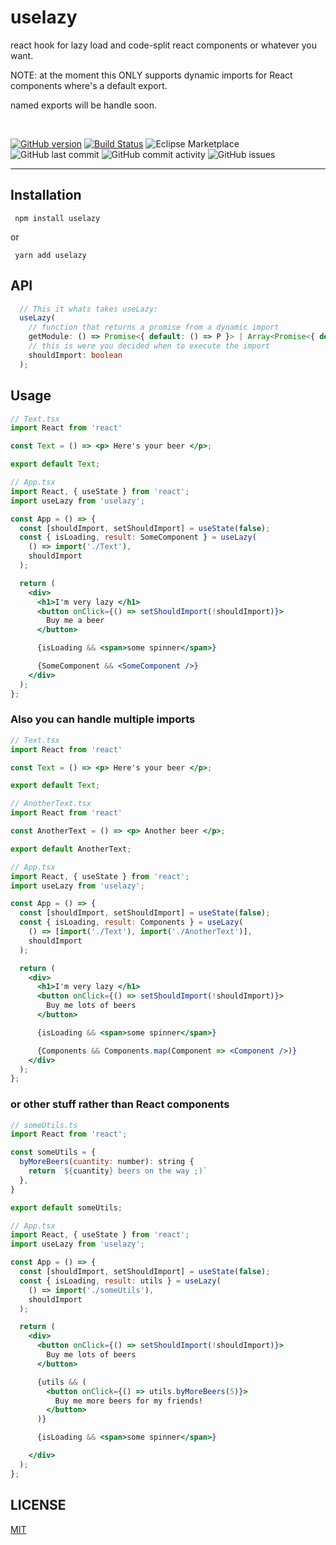 # uselazy

react hook for lazy load and code-split react components or whatever you want.

NOTE: at the moment this ONLY supports dynamic imports for React components where's a default export.

named exports will be handle soon.

<br />

[![GitHub version](https://badge.fury.io/gh/aneurysmjs%2Fuselazy.svg)](https://badge.fury.io/gh/aneurysmjs%2Fuselazy) [![Build Status](https://travis-ci.org/aneurysmjs/uselazy.png?branch=master)](https://travis-ci.org/aneurysmjs/uselazy) ![Eclipse Marketplace](https://img.shields.io/eclipse-marketplace/last-update/uselazy.svg) ![GitHub last commit](https://img.shields.io/github/last-commit/aneurysmjs/uselazy.svg) ![GitHub commit activity](https://img.shields.io/github/commit-activity/m/aneurysmjs/uselazy.svg) ![GitHub issues](https://img.shields.io/github/issues/aneurysmjs/uselazy.svg)

<hr />

## Installation

```
 npm install uselazy
```

or 

```
 yarn add uselazy
```

## API

```typescript
  // This it whats takes useLazy:
  useLazy(
    // function that returns a promise from a dynamic import
    getModule: () => Promise<{ default: () => P }> | Array<Promise<{ default: () => P }>>,
    // this is were you decided when to execute the import
    shouldImport: boolean
  );
```
## Usage

``` jsx
// Text.tsx
import React from 'react'

const Text = () => <p> Here's your beer </p>;

export default Text;

// App.tsx
import React, { useState } from 'react';
import useLazy from 'uselazy';

const App = () => {
  const [shouldImport, setShouldImport] = useState(false);
  const { isLoading, result: SomeComponent } = useLazy(
    () => import('./Text'),
    shouldImport
  );

  return (
    <div>
      <h1>I'm very lazy </h1>
      <button onClick={() => setShouldImport(!shouldImport)}>
        Buy me a beer 
      </button>

      {isLoading && <span>some spinner</span>}

      {SomeComponent && <SomeComponent />}
    </div>
  );
};
```

### Also you can handle multiple imports

``` jsx
// Text.tsx
import React from 'react'

const Text = () => <p> Here's your beer </p>;

export default Text;

// AnotherText.tsx
import React from 'react'

const AnotherText = () => <p> Another beer </p>;

export default AnotherText;

// App.tsx
import React, { useState } from 'react';
import useLazy from 'uselazy';

const App = () => {
  const [shouldImport, setShouldImport] = useState(false);
  const { isLoading, result: Components } = useLazy(
    () => [import('./Text'), import('./AnotherText')],
    shouldImport
  );

  return (
    <div>
      <h1>I'm very lazy </h1>
      <button onClick={() => setShouldImport(!shouldImport)}>
        Buy me lots of beers
      </button>

      {isLoading && <span>some spinner</span>}

      {Components && Components.map(Component => <Component />)}
    </div>
  );
};
```
### or other stuff rather than React components

``` jsx
// someUtils.ts
import React from 'react';

const someUtils = {
  byMoreBeers(cuantity: number): string {
    return `${cuantity} beers on the way ;)`
  },
}

export default someUtils;

// App.tsx
import React, { useState } from 'react';
import useLazy from 'uselazy';

const App = () => {
  const [shouldImport, setShouldImport] = useState(false);
  const { isLoading, result: utils } = useLazy(
    () => import('./someUtils'),
    shouldImport
  );

  return (
    <div>
      <button onClick={() => setShouldImport(!shouldImport)}>
        Buy me lots of beers
      </button>

      {utils && (
        <button onClick={() => utils.byMoreBeers(5)}>
          Buy me more beers for my friends!
        </button>
      )}

      {isLoading && <span>some spinner</span>}

    </div>
  );
};
```

## LICENSE

[MIT](LICENSE)
